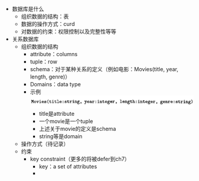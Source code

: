 - 数据库是什么
	- 组织数据的结构：表
	- 数据的操作方式：curd
	- 对数据的约束：权限控制以及完整性等等
- 关系数据库
	- 组织数据的结构
		- attribute：columns
		- tuple：row
		- schema：对于某种关系的定义（例如电影：Movies(title, year, length, genre)）
		- Domains：data type
		- 示例 ![image.jpg](../assets/9a31bf93-0c63-421f-91fc-b69a8aab8f07-1115003.jpg)
			- title是attribute
			- 一个movie是一个tuple
			- 上述关于movie的定义是schema
			- string等是domain
	- 操作方式（待记录）
	- 约束
		- key constraint（更多的将被defer到ch7）
			- key：a set of attributes
			-